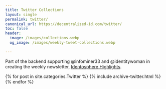 ```yaml
---
title: Twitter Collections
layout: single
permalink: twitter/
canonical_url: https://decentralized-id.com/twitter/
toc: false
header: 
  image: /images/collections.webp
  og_image: /images/weekly-tweet-collections.webp

---
```


Part of the backend supporting @infominer33 and @identitywoman in creating the weekly newsletter, [Identosphere Highlights](https://identosphere.substack.com).

{% for post in site.categories.Twitter %}
  {% include archive-twitter.html %}
{% endfor %}

